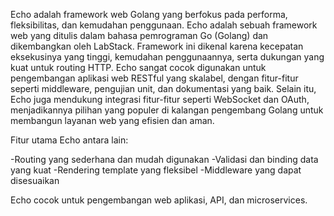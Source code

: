 Echo adalah framework web Golang yang berfokus pada performa, fleksibilitas, dan kemudahan penggunaan.
Echo adalah sebuah framework web yang ditulis dalam bahasa pemrograman Go (Golang) dan dikembangkan oleh LabStack. Framework ini dikenal karena kecepatan eksekusinya yang tinggi, kemudahan penggunaannya, serta dukungan yang kuat untuk routing HTTP. 
Echo sangat cocok digunakan untuk pengembangan aplikasi web RESTful yang skalabel, dengan fitur-fitur seperti middleware, pengujian unit, dan dokumentasi yang baik. Selain itu, Echo juga mendukung integrasi fitur-fitur seperti WebSocket dan OAuth, menjadikannya pilihan yang populer di kalangan pengembang Golang untuk membangun layanan web yang efisien dan aman.

Fitur utama Echo antara lain:

 -Routing yang sederhana dan mudah digunakan
 -Validasi dan binding data yang kuat
 -Rendering template yang fleksibel
 -Middleware yang dapat disesuaikan

Echo cocok untuk pengembangan web aplikasi, API, dan microservices.